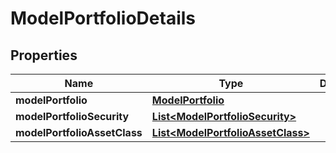 

# ModelPortfolioDetails


## Properties

| Name | Type | Description | Notes |
|------------ | ------------- | ------------- | -------------|
|**modelPortfolio** | [**ModelPortfolio**](ModelPortfolio.md) |  |  [optional] |
|**modelPortfolioSecurity** | [**List&lt;ModelPortfolioSecurity&gt;**](ModelPortfolioSecurity.md) |  |  [optional] |
|**modelPortfolioAssetClass** | [**List&lt;ModelPortfolioAssetClass&gt;**](ModelPortfolioAssetClass.md) |  |  [optional] |



